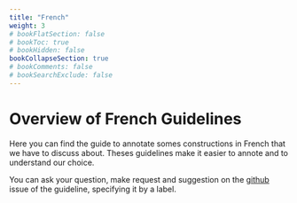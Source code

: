 ```yaml
---
title: "French"
weight: 3
# bookFlatSection: false
# bookToc: true
# bookHidden: false
bookCollapseSection: true
# bookComments: false
# bookSearchExclude: false
---
```


# Overview of French Guidelines

Here you can find the guide to annotate somes constructions in French that we have to discuss about. Theses guidelines make it easier to annote and to understand our choice. 

You can ask your question, make request and suggestion on the [github](https://github.com/surfacesyntacticud/guidelines/issues) issue of the guideline, specifying it by a label.
